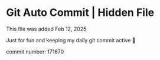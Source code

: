 # Git Auto Commit | Hidden File

This file was added Feb 12, 2025

Just for fun and keeping my daily git commit active 🤪

commit number: 171670

